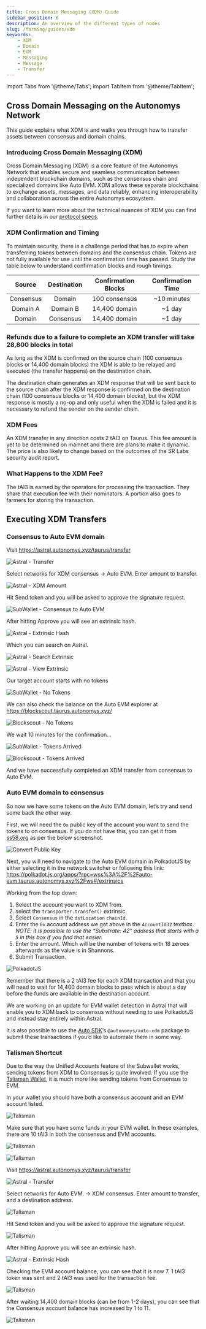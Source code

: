 ```yaml
---
title: Cross Domain Messaging (XDM) Guide
sidebar_position: 6
description: An overview of the different types of nodes
slug: /farming/guides/xdm
keywords:
    - XDM
    - Domain
    - EVM
    - Messaging
    - Message
    - Transfer
---
```


import Tabs from '@theme/Tabs';
import TabItem from '@theme/TabItem';

## **Cross Domain Messaging on the Autonomys Network**

This guide explains what XDM is and walks you through how to transfer assets between consensus and domain chains.

### Introducing Cross Domain Messaging (XDM)

Cross Domain Messaging (XDM) is a core feature of the Autonomys Network that enables secure and seamless communication between independent blockchain domains, such as the consensus chain and specialized domains like Auto EVM. XDM allows these separate blockchains to exchange assets, messages, and data reliably, enhancing interoperability and collaboration across the entire Autonomys ecosystem.

If you want to learn more about the technical nuances of XDM you can find further details in our [protocol specs](https://www.notion.so/Messaging-Specification-XDM-v2-6e8b9d3bb2c94e289d70f9e0474b9f9b?pvs=21).


### XDM Confirmation and Timing

To maintain security, there is a challenge period that has to expire when transferring tokens between domains and the consensus chain. Tokens are not fully available for use until the confirmation time has passed. Study the table below to understand confirmation blocks and rough timings:

| Source | Destination | Confirmation Blocks | Confirmation Time |
|:-:|:-:|:-:|:-:|
| Consensus | Domain | 100 consensus | ~10 minutes |
| Domain A | Domain B | 14,400 domain | ~1 day |
| Domain | Consensus | 14,400 domain | ~1 day |

### Refunds due to a failure to complete an XDM transfer will take 28,800 blocks in total

As long as the XDM is confirmed on the source chain (100 consensus blocks or 14,400 domain blocks) the XDM is able to be relayed and executed (the transfer happens) on the destination chain.

The destination chain generates an XDM response that will be sent back to the source chain after the XDM response is confirmed on the destination chain (100 consensus blocks or 14,400 domain blocks), but the XDM response is mostly a no-op and only useful when the XDM is failed and it is necessary to refund the sender on the sender chain.

### XDM Fees

An XDM transfer in any direction costs 2 tAI3 on Taurus. This fee amount is yet to be determined on mainnet and there are plans to make it dynamic. The price is also likely to change based on the outcomes of the SR Labs security audit report.

### What Happens to the XDM Fee?

The tAI3 is earned by the operators for processing the transaction. They share that execution fee with their nominators. A portion also goes to farmers for storing the transaction.

## Executing XDM Transfers

### Consensus to Auto EVM domain

Visit https://astral.autonomys.xyz/taurus/transfer

![Astral - Transfer](/img/doc-imgs/additional-guides/XDM-1.png)

Select networks for XDM consensus → Auto EVM. Enter amount to transfer.

![Astral - XDM Amount](/img/doc-imgs/additional-guides/XDM-2.png)

Hit Send token and you will be asked to approve the signature request.

![SubWallet - Consensus to Auto EVM](/img/doc-imgs/additional-guides/XDM-3.png)

After hitting Approve you will see an extrinsic hash.

![Astral - Extrinsic Hash](/img/doc-imgs/additional-guides/XDM-4.png)

Which you can search on Astral.

![Astral - Search Extrinsic](/img/doc-imgs/additional-guides/XDM-5.png)

![Astral - View Extrinsic](/img/doc-imgs/additional-guides/XDM-6.png)

Our target account starts with no tokens

![SubWallet - No Tokens](/img/doc-imgs/additional-guides/XDM-7.png)

We can also check the balance on the Auto EVM explorer at https://blockscout.taurus.autonomys.xyz/

![Blockscout - No Tokens](/img/doc-imgs/additional-guides/XDM-8.png)

We wait 10 minutes for the confirmation…

![SubWallet - Tokens Arrived](/img/doc-imgs/additional-guides/XDM-9.png)

![Blockscout - Tokens Arrived](/img/doc-imgs/additional-guides/XDM-10.png)

And we have successfully completed an XDM transfer from consensus to Auto EVM.

### Auto EVM domain to consensus

So now we have some tokens on the Auto EVM domain, let’s try and send some back the other way.

First, we will need the `0x` public key of the account you want to send the tokens to on consensus. If you do not have this, you can get it from [ss58.org](http://ss58.org) as per the below screenshot.

![Convert Public Key](/img/doc-imgs/additional-guides/XDM-11.png)

Next, you will need to navigate to the Auto EVM domain in PolkadotJS by either selecting it in the network switcher or following this link: https://polkadot.js.org/apps/?rpc=wss%3A%2F%2Fauto-evm.taurus.autonomys.xyz%2Fws#/extrinsics

Working from the top down:

1. Select the account you want to XDM from.
2. select the `transporter.transfer()` extrinsic.
3. Select `Consensus` in the `dstLocation` `chainId`.
4. Enter the `0x` account address we got above in the `AccountId32` textbox. *NOTE: it is possible to use the “Substrate: 42” address that starts with a `5` in this box if you find that easier.*
5. Enter the amount. Which will be the number of tokens with 18 zeroes afterwards as the value is in Shannons.
6. Submit Transaction.

![PolkadotJS](/img/doc-imgs/additional-guides/XDM-12.png)

Remember that there is a 2 tAI3 fee for each XDM transaction and that you will need to wait for 14,400 domain blocks to pass which is about a day before the funds are available in the destination account.

We are working on an update for EVM wallet detection in Astral that will enable you to XDM back to consensus without needing to use PolkadotJS and instead stay entirely within Astral.

It is also possible to use the [Auto SDK](https://develop.autonomys.xyz/sdk/auto-xdm)’s `@autonomys/auto-xdm` package to submit these transactions if you’d like to automate them in some way.

### Talisman Shortcut

Due to the way the Unified Accounts feature of the Subwallet works, sending tokens from XDM to Consensus is quite involved. If you use the [Talisman Wallet](/wallets/talisman), it is much more like sending tokens from Consensus to EVM.

In your wallet you should have both a consensus account and an EVM account listed.

![Talisman](/img/doc-imgs/additional-guides/XDM-13.png)

Make sure that you have some funds in your EVM wallet. In these examples, there are 10 tAI3 in both the consensus and EVM accounts.

![Talisman](/img/doc-imgs/additional-guides/XDM-14.png)

![Talisman](/img/doc-imgs/additional-guides/XDM-15.png)

Visit https://astral.autonomys.xyz/taurus/transfer

![Astral - Transfer](/img/doc-imgs/additional-guides/XDM-1.png)

Select networks for Auto EVM. → XDM consensus. Enter amount to transfer, and a destination address.

![Talisman](/img/doc-imgs/additional-guides/XDM-17.png)

Hit Send token and you will be asked to approve the signature request.

![Talisman](/img/doc-imgs/additional-guides/XDM-18.png)

After hitting Approve you will see an extrinsic hash.

![Astral - Extrinsic Hash](/img/doc-imgs/additional-guides/XDM-4.png)

Checking the EVM account balance, you can see that it is now 7. 1 tAI3 token was sent and 2 tAI3 was used for the transaction fee.

![Talisman](/img/doc-imgs/additional-guides/XDM-19.png)

After waiting 14,400 domain blocks (can be from 1-2 days), you can see that the Consensus account balance has increased by 1 to 11.

![Talisman](/img/doc-imgs/additional-guides/XDM-20.png)
